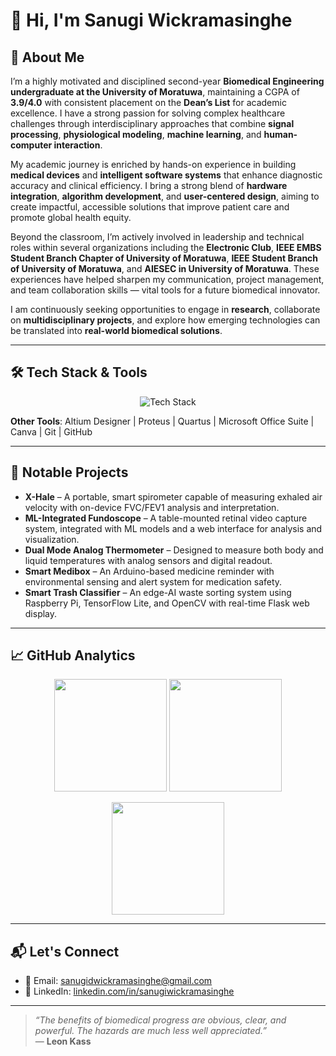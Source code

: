 # 👋 Hi, I'm Sanugi Wickramasinghe

## 🧬 About Me

I’m a highly motivated and disciplined second-year **Biomedical Engineering undergraduate at the University of Moratuwa**, maintaining a CGPA of **3.9/4.0** with consistent placement on the **Dean’s List** for academic excellence. I have a strong passion for solving complex healthcare challenges through interdisciplinary approaches that combine **signal processing**, **physiological modeling**, **machine learning**, and **human-computer interaction**.

My academic journey is enriched by hands-on experience in building **medical devices** and **intelligent software systems** that enhance diagnostic accuracy and clinical efficiency. I bring a strong blend of **hardware integration**, **algorithm development**, and **user-centered design**, aiming to create impactful, accessible solutions that improve patient care and promote global health equity.

Beyond the classroom, I’m actively involved in leadership and technical roles within several organizations including the **Electronic Club**, **IEEE EMBS Student Branch Chapter of University of Moratuwa**, **IEEE Student Branch of University of Moratuwa**, and **AIESEC in University of Moratuwa**. These experiences have helped sharpen my communication, project management, and team collaboration skills — vital tools for a future biomedical innovator.

I am continuously seeking opportunities to engage in **research**, collaborate on **multidisciplinary projects**, and explore how emerging technologies can be translated into **real-world biomedical solutions**.

---

## 🛠 Tech Stack & Tools

<p align="center">
  <img src="https://skillicons.dev/icons?i=python,cpp,dart,matlab,flutter,tensorflow,numpy,jupyter,opencv,arduino,raspberrypi,nodejs,latex,vscode,solidworks" alt="Tech Stack" />
</p>

**Other Tools**: Altium Designer | Proteus | Quartus | Microsoft Office Suite | Canva | Git | GitHub

---

## 🚀 Notable Projects

- **X-Hale** – A portable, smart spirometer capable of measuring exhaled air velocity with on-device FVC/FEV1 analysis and interpretation.
- **ML-Integrated Fundoscope** – A table-mounted retinal video capture system, integrated with ML models and a web interface for analysis and visualization.
- **Dual Mode Analog Thermometer** – Designed to measure both body and liquid temperatures with analog sensors and digital readout.
- **Smart Medibox** – An Arduino-based medicine reminder with environmental sensing and alert system for medication safety.
- **Smart Trash Classifier** – An edge-AI waste sorting system using Raspberry Pi, TensorFlow Lite, and OpenCV with real-time Flask web display.

---

## 📈 GitHub Analytics

<p align="center">
  <img src="https://github-readme-stats.vercel.app/api?username=Sanugiw&show_icons=true&theme=radical" height="180" />
  <img src="https://github-readme-stats.vercel.app/api/top-langs/?username=Sanugiw&layout=compact&theme=radical" height="180" />
</p>

<p align="center">
  <img src="https://streak-stats.demolab.com?user=Sanugiw&theme=radical&hide_border=false" height="180" />
</p>

---

## 📬 Let's Connect

- 📧 Email: [sanugidwickramasinghe@gmail.com](mailto:sanugidwickramasinghe@gmail.com)  
- 🔗 LinkedIn: [linkedin.com/in/sanugiwickramasinghe](https://linkedin.com/in/sanugiwickramasinghe)  

---

> _“The benefits of biomedical progress are obvious, clear, and powerful. The hazards are much less well appreciated.”_  
> — **Leon Kass**
